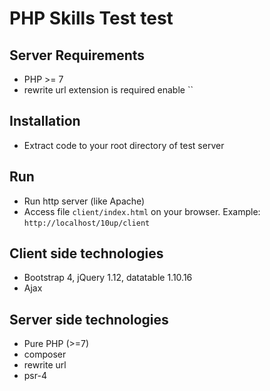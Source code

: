 # PHP Skills Test test

## Server Requirements
- PHP >= 7
- rewrite url extension is required enable
``
## Installation
- Extract code to your root directory of test server

## Run
- Run http server (like Apache)
- Access file `client/index.html` on your browser. Example: `http://localhost/10up/client`

## Client side technologies
- Bootstrap 4, jQuery 1.12, datatable 1.10.16
- Ajax

## Server side technologies
- Pure PHP (>=7)
- composer
- rewrite url
- psr-4